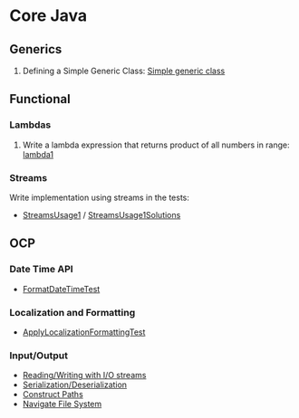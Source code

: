 Core Java
=========

Generics
--------
1. Defining a Simple Generic Class: [Simple generic class](generics-kata/src/main/java/learn/katas/corejava/generics/simple)

Functional
----------

### Lambdas
1. Write a lambda expression that returns product of all numbers in range: 
    [lambda1](fp-kata/src/main/java/learn/katas/corejava/fp/lambda1/BinaryOperations.java)
    
### Streams
Write implementation using streams in the tests:  
* [StreamsUsage1](streams/src/test/java/learn/katas/corejava/streams/StreamsUsage1.java) / 
[StreamsUsage1Solutions](streams/src/test/java/learn/katas/corejava/streams/StreamsUsage1Solutions.java)

OCP
---
    
### Date Time API
* [FormatDateTimeTest](ocp-kata/src/test/java/learn/katas/corejava/ocpkata/datetime/FormatDateTimeTest.java)

### Localization and Formatting
* [ApplyLocalizationFormattingTest](ocp-kata/src/test/java/learn/katas/corejava/ocpkata/localization/ApplyLocalizationFormattingTest.java)

### Input/Output
* [Reading/Writing with I/O streams](ocp-kata/src/test/java/learn/katas/corejava/ocpkata/io/ReadingWriting.java)
* [Serialization/Deserialization](ocp-kata/src/test/java/learn/katas/corejava/ocpkata/io/Serialization.java)
* [Construct Paths](ocp-kata/src/test/java/learn/katas/corejava/ocpkata/io/ConstructPaths.java)
* [Navigate File System](ocp-kata/src/test/java/learn/katas/corejava/ocpkata/io/NavigateFileSystem.java)
